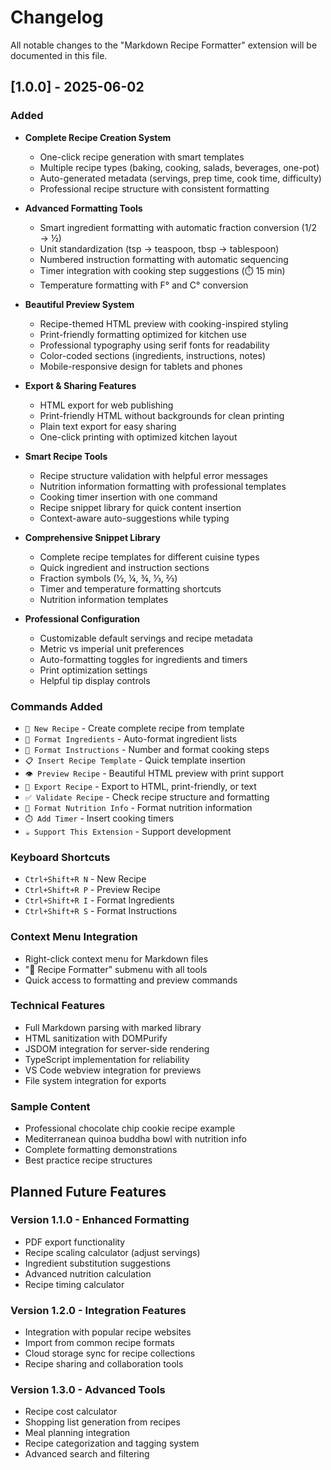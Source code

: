 # Changelog

All notable changes to the "Markdown Recipe Formatter" extension will be documented in this file.

## [1.0.0] - 2025-06-02

### Added
- **Complete Recipe Creation System**
  - One-click recipe generation with smart templates
  - Multiple recipe types (baking, cooking, salads, beverages, one-pot)
  - Auto-generated metadata (servings, prep time, cook time, difficulty)
  - Professional recipe structure with consistent formatting

- **Advanced Formatting Tools**
  - Smart ingredient formatting with automatic fraction conversion (1/2 → ½)
  - Unit standardization (tsp → teaspoon, tbsp → tablespoon)
  - Numbered instruction formatting with automatic sequencing
  - Timer integration with cooking step suggestions (⏱️ 15 min)
  - Temperature formatting with F° and C° conversion

- **Beautiful Preview System**
  - Recipe-themed HTML preview with cooking-inspired styling
  - Print-friendly formatting optimized for kitchen use
  - Professional typography using serif fonts for readability
  - Color-coded sections (ingredients, instructions, notes)
  - Mobile-responsive design for tablets and phones

- **Export & Sharing Features**
  - HTML export for web publishing
  - Print-friendly HTML without backgrounds for clean printing
  - Plain text export for easy sharing
  - One-click printing with optimized kitchen layout

- **Smart Recipe Tools**
  - Recipe structure validation with helpful error messages
  - Nutrition information formatting with professional templates
  - Cooking timer insertion with one command
  - Recipe snippet library for quick content insertion
  - Context-aware auto-suggestions while typing

- **Comprehensive Snippet Library**
  - Complete recipe templates for different cuisine types
  - Quick ingredient and instruction sections
  - Fraction symbols (½, ¼, ¾, ⅓, ⅔)
  - Timer and temperature formatting shortcuts
  - Nutrition information templates

- **Professional Configuration**
  - Customizable default servings and recipe metadata
  - Metric vs imperial unit preferences
  - Auto-formatting toggles for ingredients and timers
  - Print optimization settings
  - Helpful tip display controls

### Commands Added
- `🍳 New Recipe` - Create complete recipe from template
- `📝 Format Ingredients` - Auto-format ingredient lists
- `🔢 Format Instructions` - Number and format cooking steps
- `📋 Insert Recipe Template` - Quick template insertion
- `👁️ Preview Recipe` - Beautiful HTML preview with print support
- `📄 Export Recipe` - Export to HTML, print-friendly, or text
- `✅ Validate Recipe` - Check recipe structure and formatting
- `🥗 Format Nutrition Info` - Format nutrition information
- `⏱️ Add Timer` - Insert cooking timers
- `☕ Support This Extension` - Support development

### Keyboard Shortcuts
- `Ctrl+Shift+R N` - New Recipe
- `Ctrl+Shift+R P` - Preview Recipe  
- `Ctrl+Shift+R I` - Format Ingredients
- `Ctrl+Shift+R S` - Format Instructions

### Context Menu Integration
- Right-click context menu for Markdown files
- "🍳 Recipe Formatter" submenu with all tools
- Quick access to formatting and preview commands

### Technical Features
- Full Markdown parsing with marked library
- HTML sanitization with DOMPurify
- JSDOM integration for server-side rendering
- TypeScript implementation for reliability
- VS Code webview integration for previews
- File system integration for exports

### Sample Content
- Professional chocolate chip cookie recipe example
- Mediterranean quinoa buddha bowl with nutrition info
- Complete formatting demonstrations
- Best practice recipe structures

## Planned Future Features

### Version 1.1.0 - Enhanced Formatting
- PDF export functionality
- Recipe scaling calculator (adjust servings)
- Ingredient substitution suggestions
- Advanced nutrition calculation
- Recipe timing calculator

### Version 1.2.0 - Integration Features  
- Integration with popular recipe websites
- Import from common recipe formats
- Cloud storage sync for recipe collections
- Recipe sharing and collaboration tools

### Version 1.3.0 - Advanced Tools
- Recipe cost calculator
- Shopping list generation from recipes
- Meal planning integration
- Recipe categorization and tagging system
- Advanced search and filtering
